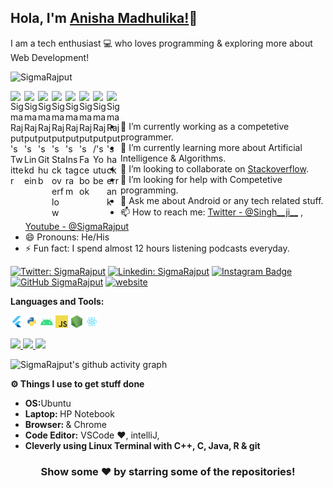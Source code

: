 ## Hola, I'm [Anisha Madhulika!](https://sigmarajput.github.io/Portfolio/)👋
I am a tech enthusiast 💻 who loves programming & exploring more about Web Development!

<p align="left"> <img src="https://komarev.com/ghpvc/?username=SigmaRajput&label=Profile views&color=green&style=plastic" alt="SigmaRajput" /> </p>
<a href="https://twitter.com/Singh__ji__">
  <img align="left" alt="SigmaRajput's Twitter" width="22px" src="https://cdn.jsdelivr.net/npm/simple-icons@v3/icons/twitter.svg" />
</a>
<a href="https://www.linkedin.com/in/ravi-singh-2799b9156/">
  <img align="left" alt="SigmaRajput's Linkdein" width="22px" src="https://cdn.jsdelivr.net/npm/simple-icons@v3/icons/linkedin.svg" />
</a>
<a href="https://github.com/SigmaRajput/">
  <img align="left" alt="SigmaRajput's Github" width="22px" src="https://cdn.jsdelivr.net/npm/simple-icons@v3/icons/github.svg" />
</a>
<a href="https://stackoverflow.com/users/16566598/ravi-singh?tab=profile">
  <img align="left" alt="SigmaRajput's Stackoverflow" width="22px" src="https://cdn.jsdelivr.net/npm/simple-icons@v3/icons/stackoverflow.svg" />
</a>
<a href="https://instagram.com/sakarwar_ji?utm_medium=copy_link">
  <img align="left" alt="SigmaRajput's Instagram" width="22px" src="https://cdn.jsdelivr.net/npm/simple-icons@v3/icons/instagram.svg" />
</a>
<a href="https://www.facebook.com/profile.php?id=100066383016814">
  <img align="left" alt="SigmaRajput's Facebook" width="22px" src="https://cdn.jsdelivr.net/npm/simple-icons@v3/icons/facebook.svg" />
</a>
<a href="https://www.youtube.com/channel/UCEJiVGiDl5SgLtUvuTQdFQA">
  <img align="left" alt="SigmaRajput/'s Youtube" width="22px" src="https://cdn.jsdelivr.net/npm/simple-icons@v3/icons/youtube.svg" />
</a>
<a href="https://www.hackerrank.com/SigmaRajput">
  <img align="left" alt="SigmaRajput's hackerrank" width="22px" src="https://cdn.jsdelivr.net/npm/simple-icons@v3/icons/hackerrank.svg" />
</a>
<br/>
<br/>


- 🔭 I’m currently working as a competetive programmer.
- 🌱 I’m currently learning more about Artificial Intelligence & Algorithms.
- 👯 I’m looking to collaborate on [Stackoverflow](https://stackoverflow.com/users/16566598/ravi-singh).
- 🤔 I’m looking for help with Competetive programming.
- 💬 Ask me about Android or any tech related stuff.
- 📫 How to reach me: [Twitter - @Singh__ji__](https://twitter.com/Singh__ji__) , [Youtube - @SigmaRajput](https://www.youtube.com/channel/UCEJiVGiDl5SgLtUvuTQdFQA)
- 😄 Pronouns: He/His    
- ⚡ Fun fact: I spend almost 12 hours listening podcasts everyday.        
           
 
[![Twitter: SigmaRajput](https://img.shields.io/twitter/follow/Singh__ji__?style=social)](https://twitter.com/Singh__ji__)
[![Linkedin: SigmaRajput](https://img.shields.io/badge/-SigmaRajput-blue?style=flat-square&logo=Linkedin&logoColor=white&link=https://www.linkedin.com/in/ravi-singh-2799b9156/)](https://www.linkedin.com/in/ravi-singh-2799b9156/)
[![Instagram Badge](https://img.shields.io/badge/-Instagram-e4405f?style=flat-square&logo=Instagram&logoColor=white)](https://www.instagram.com/sakarwar_ji/) 
[![GitHub SigmaRajput](https://img.shields.io/github/followers/SigmaRajput?label=follow&style=social)](https://github.com/SigmaRajput)
[![website](https://img.shields.io/badge/Portfolio-SigmaRajput.tech-2648ff?style=flat-square&logo=google-chrome)](https://sigmarajput.github.io/Portfolio/)

**Languages and Tools:**  

<code><img height="20" src="https://raw.githubusercontent.com/github/explore/80688e429a7d4ef2fca1e82350fe8e3517d3494d/topics/flutter/flutter.png"></code>
<code><img height="20" src="https://raw.githubusercontent.com/github/explore/80688e429a7d4ef2fca1e82350fe8e3517d3494d/topics/python/python.png"></code>
<code><img height="20" src="https://raw.githubusercontent.com/github/explore/80688e429a7d4ef2fca1e82350fe8e3517d3494d/topics/android/android.png"></code>
<code><img height="20" src="https://raw.githubusercontent.com/github/explore/80688e429a7d4ef2fca1e82350fe8e3517d3494d/topics/javascript/javascript.png"></code>
<code><img height="20" src="https://raw.githubusercontent.com/github/explore/80688e429a7d4ef2fca1e82350fe8e3517d3494d/topics/nodejs/nodejs.png"></code>
<code><img height="20" src="https://raw.githubusercontent.com/github/explore/80688e429a7d4ef2fca1e82350fe8e3517d3494d/topics/react/react.png"></code>   

<a href="https://github.com/SigmaRajput">
<img height="115em"src="https://github-readme-stats.vercel.app/api?username=SigmaRajput&show_icons=true&theme=algolia&include_all_commits=true&count_private=true"/>
<img height="115em" src="https://github-readme-stats-eight-theta.vercel.app/api/top-langs/?username=SigmaRajput&layout=compact&langs_count=6&theme=algolia"/>
<img height="115em" src="https://github-readme-streak-stats.herokuapp.com/?user=SigmaRajput&show_icons=true&locale=en&layout=compact&theme=algolia&line_height=0"/>
</a>

![SigmaRajput's github activity graph](https://activity-graph.herokuapp.com/graph?username=SigmaRajput&bg_color=000000&color=4cd8f0&line=2fc8ee&point=ffffff&area=true&hide_border=true)



  <b>⚙️ Things I use to get stuff done</b></summary>
  	<ul>
  	    <li><b>OS:</b>Ubuntu</li>
	    <li><b>Laptop: </b> HP Notebook</li>
  	    <li><b>Browser: </b>  & Chrome</li>
	    <li><b>Code Editor:</b> VSCode ❤, intelliJ, </li>
            <li><b>Cleverly using Linux Terminal with C++, C, Java, R & git</li>
	</ul>	

<div align="center">

### Show some ❤️ by starring some of the repositories!

</div>

